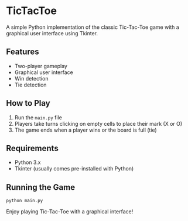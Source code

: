 # TicTacToe

A simple Python implementation of the classic Tic-Tac-Toe game with a graphical user interface using Tkinter.

## Features

- Two-player gameplay
- Graphical user interface
- Win detection
- Tie detection

## How to Play

1. Run the `main.py` file
2. Players take turns clicking on empty cells to place their mark (X or O)
3. The game ends when a player wins or the board is full (tie)

## Requirements

- Python 3.x
- Tkinter (usually comes pre-installed with Python)

## Running the Game

```
python main.py
```

Enjoy playing Tic-Tac-Toe with a graphical interface!
